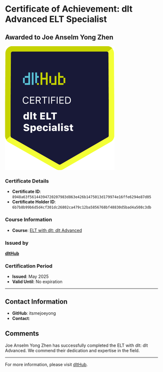 
# Certificate of Achievement: dlt Advanced ELT Specialist

## Awarded to **Joe Anselm Yong Zhen**

![Course Image](../badges/dlt_ELT_specialist.png)

### Certificate Details
- **Certificate ID**: `8948a63f56144394720207983d863e426b1475013d179974e16ffe6294e87d05`
- **Certificate Holder ID**: `6b7b8b99b6d5d4cf301dc26802ca479c12ba5856768bf48830d5bad4a508c3db`

### Course Information
- **Course**: [ELT with dlt: dlt Advanced](https://github.com/dlt-hub/dlthub-education/tree/main/courses/dlt_advanced_2025)

### Issued by
[**dltHub**](https://dlthub.com/) 

### Certification Period
- **Issued**: May 2025
- **Valid Until**: No expiration

---

## Contact Information
- **GitHub**: itsmejoeyong
- **Contact**: 

## Comments
Joe Anselm Yong Zhen has successfully completed the ELT with dlt: dlt Advanced. We commend their dedication and expertise in the field.

---

For more information, please visit [dltHub](https://dlthub.com/).
    